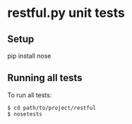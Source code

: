 # restful.py unit tests

## Setup

pip install nose

## Running all tests

To run all tests:

    $ cd path/to/project/restful
    $ nosetests